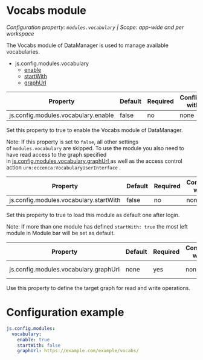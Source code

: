# Vocabs module

*Configuration property: `modules.vocabulary` | Scope: app-wide and per workspace*

The Vocabs module of DataManager is used to manage available vocabularies.

-   js.config.modules.vocabulary
    -   [enable](#vocabs-module)
    -   [startWith](#vocabs-module)
    -   [graphUrl](#vocabs-module)

| Property | Default | Required | Conflicts with | Valid values |
| -------- | ------- | -------- | -------------- | ------------ |
| js.config.modules.vocabulary.enable | false | no | none | boolean |

Set this property to true to enable the Vocabs module of DataManager.

Note: If this property is set to `false`, all other settings of `modules.vocabulary` are skipped. To use the module you also need to have read access to the graph specified in [js.config.modules.vocabulary.graphUrl ](https://documentation.eccenca.com/latest/deploy-and-configure/configuration/datamanager/vocabs-module#id-.Vocabsmodulev20.06-js.config.modules.vocabulary.graphUrl)as well as the access control action `urn:eccenca:VocabularyUserInterface` .

| Property | Default | Required | Conflicts with | Valid values |
| -------- | ------- | -------- | -------------- | ------------ |
| js.config.modules.vocabulary.startWith | false | no | none | boolean |

Set this property to true to load this module as default one after login.

Note: If more than one module has defined `startWith: true` the most left module in Module bar will be set as default.

| Property | Default | Required | Conflicts with | Valid values |
| -------- | ------- | -------- | -------------- | ------------ |
| js.config.modules.vocabulary.graphUrl | none | yes | none | string (URI) |

Use this property to define the target graph for read and write operations.

# Configuration example

``` yaml
js.config.modules:
  vocabulary:
    enable: true
    startWith: false
    graphUrl: https://example.com/example/vocabs/
```